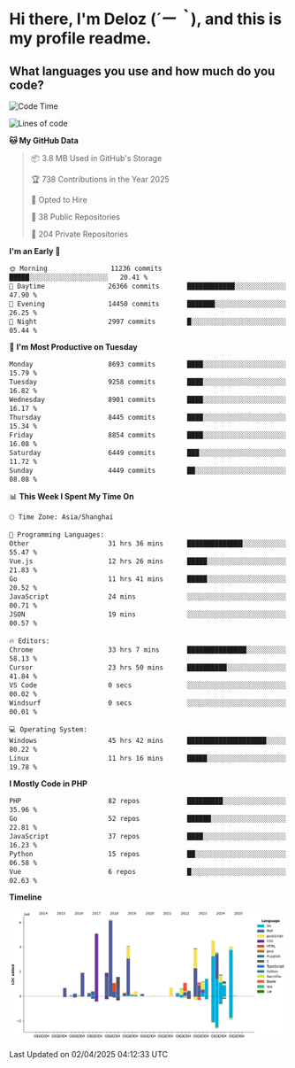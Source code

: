 # **Hi there, I'm Deloz (*´ー｀*), and this is my profile readme.**

## **What languages you use and how much do you code?**

<!--START_SECTION:waka-->
![Code Time](http://img.shields.io/badge/Code%20Time-6%2C049%20hrs%209%20mins-blue)

![Lines of code](https://img.shields.io/badge/From%20Hello%20World%20I%27ve%20Written-50.2%20million%20lines%20of%20code-blue)

**🐱 My GitHub Data** 

> 📦 3.8 MB Used in GitHub's Storage 
 > 
> 🏆 738 Contributions in the Year 2025
 > 
> 💼 Opted to Hire
 > 
> 📜 38 Public Repositories 
 > 
> 🔑 204 Private Repositories 
 > 
**I'm an Early 🐤** 

```text
🌞 Morning                11236 commits       █████░░░░░░░░░░░░░░░░░░░░   20.41 % 
🌆 Daytime                26366 commits       ████████████░░░░░░░░░░░░░   47.90 % 
🌃 Evening                14450 commits       ███████░░░░░░░░░░░░░░░░░░   26.25 % 
🌙 Night                  2997 commits        █░░░░░░░░░░░░░░░░░░░░░░░░   05.44 % 
```
📅 **I'm Most Productive on Tuesday** 

```text
Monday                   8693 commits        ████░░░░░░░░░░░░░░░░░░░░░   15.79 % 
Tuesday                  9258 commits        ████░░░░░░░░░░░░░░░░░░░░░   16.82 % 
Wednesday                8901 commits        ████░░░░░░░░░░░░░░░░░░░░░   16.17 % 
Thursday                 8445 commits        ████░░░░░░░░░░░░░░░░░░░░░   15.34 % 
Friday                   8854 commits        ████░░░░░░░░░░░░░░░░░░░░░   16.08 % 
Saturday                 6449 commits        ███░░░░░░░░░░░░░░░░░░░░░░   11.72 % 
Sunday                   4449 commits        ██░░░░░░░░░░░░░░░░░░░░░░░   08.08 % 
```


📊 **This Week I Spent My Time On** 

```text
🕑︎ Time Zone: Asia/Shanghai

💬 Programming Languages: 
Other                    31 hrs 36 mins      ██████████████░░░░░░░░░░░   55.47 % 
Vue.js                   12 hrs 26 mins      █████░░░░░░░░░░░░░░░░░░░░   21.83 % 
Go                       11 hrs 41 mins      █████░░░░░░░░░░░░░░░░░░░░   20.52 % 
JavaScript               24 mins             ░░░░░░░░░░░░░░░░░░░░░░░░░   00.71 % 
JSON                     19 mins             ░░░░░░░░░░░░░░░░░░░░░░░░░   00.57 % 

🔥 Editors: 
Chrome                   33 hrs 7 mins       ███████████████░░░░░░░░░░   58.13 % 
Cursor                   23 hrs 50 mins      ██████████░░░░░░░░░░░░░░░   41.84 % 
VS Code                  0 secs              ░░░░░░░░░░░░░░░░░░░░░░░░░   00.02 % 
Windsurf                 0 secs              ░░░░░░░░░░░░░░░░░░░░░░░░░   00.01 % 

💻 Operating System: 
Windows                  45 hrs 42 mins      ████████████████████░░░░░   80.22 % 
Linux                    11 hrs 16 mins      █████░░░░░░░░░░░░░░░░░░░░   19.78 % 
```

**I Mostly Code in PHP** 

```text
PHP                      82 repos            █████████░░░░░░░░░░░░░░░░   35.96 % 
Go                       52 repos            ██████░░░░░░░░░░░░░░░░░░░   22.81 % 
JavaScript               37 repos            ████░░░░░░░░░░░░░░░░░░░░░   16.23 % 
Python                   15 repos            ██░░░░░░░░░░░░░░░░░░░░░░░   06.58 % 
Vue                      6 repos             █░░░░░░░░░░░░░░░░░░░░░░░░   02.63 % 
```



**Timeline**

![Lines of Code chart](https://raw.githubusercontent.com/deloz/deloz/main/assets/bar_graph.png)


 Last Updated on 02/04/2025 04:12:33 UTC
<!--END_SECTION:waka-->
